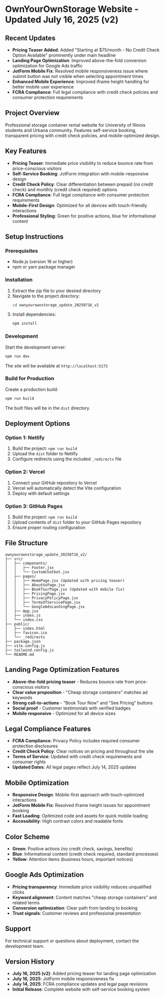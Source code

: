 # OwnYourOwnStorage Website - Updated July 16, 2025 (v2)

## Recent Updates
- **Pricing Teaser Added**: Added "Starting at $75/month - No Credit Check Option Available" prominently under main headline
- **Landing Page Optimization**: Improved above-the-fold conversion optimization for Google Ads traffic
- **JotForm Mobile Fix**: Resolved mobile responsiveness issue where submit button was not visible when selecting appointment times
- **Enhanced Mobile Experience**: Improved iframe height handling for better mobile user experience
- **FCRA Compliance**: Full legal compliance with credit check policies and consumer protection requirements

## Project Overview
Professional storage container rental website for University of Illinois students and Urbana community. Features self-service booking, transparent pricing with credit check policies, and mobile-optimized design.

## Key Features
- **Pricing Teaser**: Immediate price visibility to reduce bounce rate from price-conscious visitors
- **Self-Service Booking**: JotForm integration with mobile-responsive design
- **Credit Check Policy**: Clear differentiation between prepaid (no credit check) and monthly (credit check required) options
- **FCRA Compliance**: Full legal compliance with consumer protection requirements
- **Mobile-First Design**: Optimized for all devices with touch-friendly interactions
- **Professional Styling**: Green for positive actions, blue for informational content

## Setup Instructions

### Prerequisites
- Node.js (version 16 or higher)
- npm or yarn package manager

### Installation
1. Extract the zip file to your desired directory
2. Navigate to the project directory:
   ```bash
   cd ownyourownstorage_update_20250716_v2
   ```
3. Install dependencies:
   ```bash
   npm install
   ```

### Development
Start the development server:
```bash
npm run dev
```
The site will be available at `http://localhost:5173`

### Build for Production
Create a production build:
```bash
npm run build
```
The built files will be in the `dist` directory.

## Deployment Options

### Option 1: Netlify
1. Build the project: `npm run build`
2. Upload the `dist` folder to Netlify
3. Configure redirects using the included `_redirects` file

### Option 2: Vercel
1. Connect your GitHub repository to Vercel
2. Vercel will automatically detect the Vite configuration
3. Deploy with default settings

### Option 3: GitHub Pages
1. Build the project: `npm run build`
2. Upload contents of `dist` folder to your GitHub Pages repository
3. Ensure proper routing configuration

## File Structure
```
ownyourownstorage_update_20250716_v2/
├── src/
│   ├── components/
│   │   ├── Footer.jsx
│   │   └── CustomChatbot.jsx
│   ├── pages/
│   │   ├── HomePage.jsx (Updated with pricing teaser)
│   │   ├── AboutUsPage.jsx
│   │   ├── BookTourPage.jsx (Updated with mobile fix)
│   │   ├── PricingPage.jsx
│   │   ├── PrivacyPolicyPage.jsx
│   │   ├── TermsOfServicePage.jsx
│   │   └── GoogleAdsLandingPage.jsx
│   ├── App.jsx
│   ├── index.js
│   └── index.css
├── public/
│   ├── index.html
│   ├── favicon.ico
│   └── _redirects
├── package.json
├── vite.config.js
├── tailwind.config.js
└── README.md
```

## Landing Page Optimization Features
- **Above-the-fold pricing teaser** - Reduces bounce rate from price-conscious visitors
- **Clear value proposition** - "Cheap storage containers" matches ad keywords
- **Strong call-to-actions** - "Book Tour Now" and "See Pricing" buttons
- **Social proof** - Customer testimonials with verified badges
- **Mobile responsive** - Optimized for all device sizes

## Legal Compliance Features
- **FCRA Compliance**: Privacy Policy includes required consumer protection disclosures
- **Credit Check Policy**: Clear notices on pricing and throughout the site
- **Terms of Service**: Updated with credit check requirements and consumer rights
- **Updated Dates**: All legal pages reflect July 14, 2025 updates

## Mobile Optimization
- **Responsive Design**: Mobile-first approach with touch-optimized interactions
- **JotForm Mobile Fix**: Resolved iframe height issues for appointment booking
- **Fast Loading**: Optimized code and assets for quick mobile loading
- **Accessibility**: High contrast colors and readable fonts

## Color Scheme
- **Green**: Positive actions (no credit check, savings, benefits)
- **Blue**: Informational content (credit check required, standard processes)
- **Yellow**: Attention items (business hours, important notices)

## Google Ads Optimization
- **Pricing transparency**: Immediate price visibility reduces unqualified clicks
- **Keyword alignment**: Content matches "cheap storage containers" and related terms
- **Conversion optimization**: Clear path from landing to booking
- **Trust signals**: Customer reviews and professional presentation

## Support
For technical support or questions about deployment, contact the development team.

## Version History
- **July 16, 2025 (v2)**: Added pricing teaser for landing page optimization
- **July 16, 2025**: JotForm mobile responsiveness fix
- **July 14, 2025**: FCRA compliance updates and legal page revisions
- **Initial Release**: Complete website with self-service booking system

